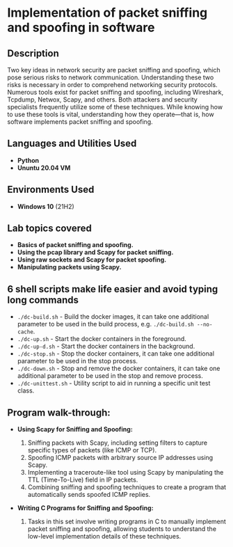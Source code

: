 <h1>Implementation of packet sniffing and spoofing in software</h1>



<h2>Description</h2>
Two key ideas in network security are packet sniffing and spoofing, which pose serious risks to network communication. Understanding these two risks is necessary in order to comprehend networking security protocols. Numerous tools exist for packet sniffing and spoofing, including Wireshark, Tcpdump, Netwox, Scapy, and others. Both attackers and security specialists frequently utilize some of these techniques. While knowing how to use these tools is vital, understanding how they operate—that is, how software implements packet sniffing and spoofing.
<br />


<h2>Languages and Utilities Used</h2>

- <b>Python</b> 
- <b>Ununtu 20.04 VM</b>

<h2>Environments Used </h2>

- <b>Windows 10</b> (21H2)

<h2> Lab topics covered</h2>

- <b>Basics of packet sniffing and spoofing.</b>
- <b>Using the pcap library and Scapy for packet sniffing.</b>
- <b>Using raw sockets and Scapy for packet spoofing.</b>
- <b>Manipulating packets using Scapy.</b>

<h2>6 shell scripts make life easier and avoid typing long commands</h2>

- `./dc-build.sh` - Build the docker images, it can take one additional parameter to be used in the build process, e.g. `./dc-build.sh --no-cache`.
- `./dc-up.sh` - Start the docker containers in the foreground.
- `./dc-up-d.sh` - Start the docker containers in the background.
- `./dc-stop.sh` - Stop the docker containers, it can take one additional parameter to be used in the stop process.
- `./dc-down.sh` - Stop and remove the docker containers, it can take one additional parameter to be used in the stop and remove process.
- `./dc-unittest.sh` - Utility script to aid in running a specific unit test class.

<h2>Program walk-through:</h2>

- <b> Using Scapy for Sniffing and Spoofing:</b>

     1. Sniffing packets with Scapy, including setting filters to capture specific types of packets (like ICMP or TCP).<br>
     2. Spoofing ICMP packets with arbitrary source IP addresses using Scapy.<br>
     3. Implementing a traceroute-like tool using Scapy by manipulating the TTL (Time-To-Live) field in IP packets.<br>
     4. Combining sniffing and spoofing techniques to create a program that automatically sends spoofed ICMP replies.<br>

- <b> Writing C Programs for Sniffing and Spoofing:</b>
 
     1. Tasks in this set involve writing programs in C to manually implement packet sniffing and spoofing, allowing students to understand the
          low-level implementation details of these techniques.<br>

